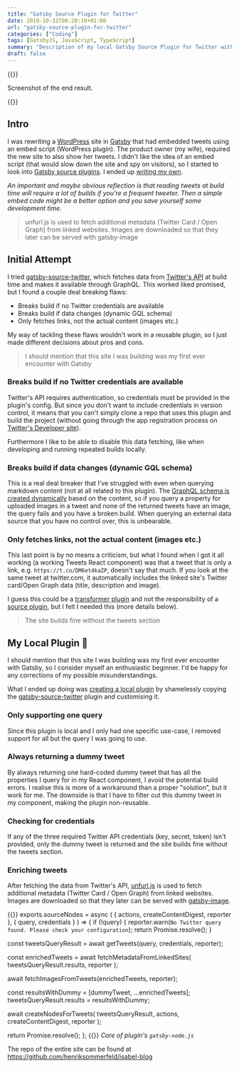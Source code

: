```yaml
---
title: "Gatsby Source Plugin for Twitter"
date: 2019-10-31T00:20:10+01:00
url: "gatsby-source-plugin-for-twitter"
categories: ["Coding"]
tags: [GatsbyJS, JavaScript, TypeScript]
summary: "Description of my local Gatsby Source Plugin for Twitter with linked source code."
draft: false
---
```


{{<post-image image="tweet-component-screenshot.png" alt="Skewed screenshot of resulting Tweets section of web page. ">}}
<p>Screenshot of the end result.</p>
{{</post-image>}}

## Intro

I was rewriting a [WordPress][3] site in [Gatsby][4] that had embedded tweets using an embed script (WordPress plugin). The product owner (my wife), required the new site to also show her tweets. I didn't like the idea of an embed script (that would slow down the site and spy on visitors), so I started to look into [Gatsby source plugins][7]. I ended up [writing my own](#my-local-plugin).

_An important and maybe obvious reflection is that reading tweets at build time will require a lot of builds if you're a frequent tweeter. Then a simple embed code might be a better option and you save yourself some development time._

<blockquote>unfurl.js is used to fetch additional metadata (Twitter Card / Open Graph) from linked websites. Images are downloaded so that they later can be served with gatsby-image</blockquote>

## Initial Attempt

I tried [gatsby-source-twitter][1], which fetches data from [Twitter's API][5] at build time and makes it available through GraphQL. This worked liked promised, but I found a couple deal breaking flaws:

* Breaks build if no Twitter credentials are available
* Breaks build if data changes (dynamic GQL schema)
* Only fetches links, not the actual content (images etc.)

My way of tackling these flaws wouldn't work in a reusable plugin, so I just made different decisions about pros and cons.

<blockquote>I should mention that this site I was building was my first ever encounter with Gatsby</blockquote>

### Breaks build if no Twitter credentials are available

Twitter's API requires authentication, so credentials must be provided in the plugin's config. But since you don't want to include credentials in version control, it means that you can't simply clone a repo that uses this plugin and build the project (without going through the app registration process on [Twitter's Developer site][5]). 

Furthermore I like to be able to disable this data fetching, like when developing and running repeated builds locally. 

### Breaks build if data changes (dynamic GQL schema)

This is a real deal breaker that I've struggled with even when querying markdown content (not at all related to this plugin). The [GraphQL schema is created dynamically][2] based on the content, so if you query a property for uploaded images in a tweet and none of the returned tweets have an image, the query fails and you have a broken build. When querying an external data source that you have no control over, this is unbearable.

### Only fetches links, not the actual content (images etc.)
This last point is by no means a criticism, but what I found when I got it all working (a working Tweets React component) was that a tweet that is only a link, e.g. `https://t.co/DM6et4kaZP`, doesn't say that much. If you look at the same tweet at twitter.com, it automatically includes the linked site's Twitter card/Open Graph data (title, description and image). 

I guess this could be a [transformer plugin][6] and not the responsibility of a [source plugin][7], but I felt I needed this (more details below).

<blockquote>The site builds fine without the tweets section</blockquote>

<h2 id="my-local-plugin">My Local Plugin 🎈</h2>

I should mention that this site I was building was my first ever encounter with Gatsby, so I consider myself an enthusiastic beginner. I'd be happy for any corrections of my possible misunderstandings.

What I ended up doing was [creating a local plugin][8] by shamelessly copying the [gatsby-source-twitter][1] plugin and customising it. 

### Only supporting one query
Since this plugin is local and I only had one specific use-case, I removed support for all but the query I was going to use.

### Always returning a dummy tweet
By always returning one hard-coded dummy tweet that has all the properties I query for in my React component, I avoid the potential build errors. I realise this is more of a workaround than a proper "solution", but it work for me. The downside is that I have to filter out this dummy tweet in my component, making the plugin non-reusable.

### Checking for credentials
If any of the three required Twitter API credentials (key, secret, token) isn't provided, only the dummy tweet is returned and the site builds fine without the tweets section.

### Enriching tweets
After fetching the data from Twitter's API, [unfurl.js][10] is used to fetch additional metadata (Twitter Card / Open Graph) from linked websites. Images are downloaded so that they later can be served with [gatsby-image][11].

{{<highlight js>}}
exports.sourceNodes = async (
  { actions, createContentDigest, reporter },
  { query, credentials }
) => {
  if (!query) {
    reporter.warn(`No Twitter query found. Please check your configuration`);
    return Promise.resolve();
  }

  const tweetsQueryResult = await getTweets(query, credentials, reporter);

  const enrichedTweets = await fetchMetadataFromLinkedSites(
    tweetsQueryResult.results,
    reporter
  );

  await fetchImagesFromTweets(enrichedTweets, reporter);

  const resultsWithDummy = [dummyTweet, ...enrichedTweets];
  tweetsQueryResult.results = resultsWithDummy;

  await createNodesForTweets(
    tweetsQueryResult,
    actions,
    createContentDigest,
    reporter
  );

  return Promise.resolve();
};
{{</highlight>}}
_Core of plugin's `gatsby-node.js`_

<i class="fab fa-github"></i> The repo of the entire site can be found at https://github.com/henriksommerfeld/isabel-blog
 

[1]: https://www.gatsbyjs.org/packages/gatsby-source-twitter/
[2]: https://www.gatsbyjs.org/docs/schema-customization
[3]: https://wordpress.org/
[4]: https://www.gatsbyjs.org/
[5]: https://developer.twitter.com/
[6]: https://www.gatsbyjs.org/docs/creating-a-transformer-plugin/#what-do-transformer-plugins-do
[7]: https://www.gatsbyjs.org/docs/creating-a-source-plugin/
[8]: https://www.gatsbyjs.org/docs/creating-a-local-plugin/
[9]: https://github.com/henriksommerfeld/isabel-blog/tree/master/plugins/gatsby-source-twitter-unfurl
[10]: https://github.com/jacktuck/unfurl
[11]: https://www.gatsbyjs.org/docs/using-gatsby-image/